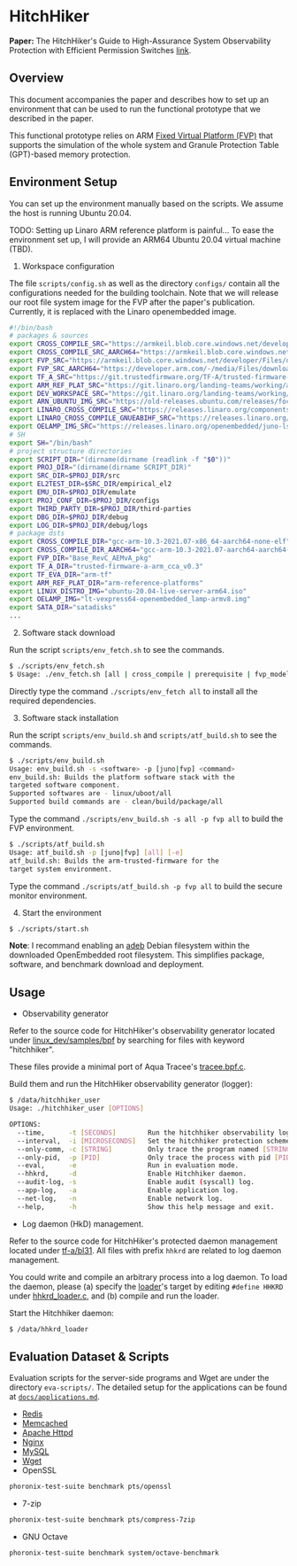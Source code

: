 # HitchHiker

**Paper:** The HitchHiker's Guide to High-Assurance System Observability Protection with Efficient Permission Switches [link](https://arxiv.org/pdf/2409.04484).

## Overview

This document accompanies the paper and describes how to set up an environment that can be used to run the functional prototype that we described in the paper.

This functional prototype relies on ARM [Fixed Virtual Platform (FVP)](https://developer.arm.com/Tools%20and%20Software/Fixed%20Virtual%20Platforms) that supports the simulation of the whole system and Granule Protection Table (GPT)-based memory protection.

## Environment Setup


You can set up the environment manually based on the scripts.
We assume the host is running Ubuntu 20.04.

TODO: Setting up Linaro ARM reference platform is painful... To ease the environment set up, I will provide an ARM64 Ubuntu 20.04 virtual machine (TBD).


1. Workspace configuration

The file `scripts/config.sh` as well as the directory `configs/` contain all the configurations needed for the building toolchain.
Note that we will release our root file system image for the FVP after the paper's publication. 
Currently, it is replaced with the Linaro openembedded image.

```bash
#!/bin/bash
# packages & sources
export CROSS_COMPILE_SRC="https://armkeil.blob.core.windows.net/developer/Files/downloads/gnu-a/10.3-2021.07/binrel/gcc-arm-10.3-2021.07-x86_64-aarch64-none-elf.tar.xz"
export CROSS_COMPILE_SRC_AARCH64="https://armkeil.blob.core.windows.net/developer/Files/downloads/gnu-a/10.3-2021.07/binrel/gcc-arm-10.3-2021.07-aarch64-aarch64-none-elf.tar.xz"
export FVP_SRC="https://armkeil.blob.core.windows.net/developer/Files/downloads/ecosystem-models/FVP_Base_RevC-2xAEMvA_11.19_14_Linux64.tgz"
export FVP_SRC_AARCH64="https://developer.arm.com/-/media/Files/downloads/ecosystem-models/FVP_Base_RevC-2xAEMvA_11.20_15_Linux64_armv8l.tgz"
export TF_A_SRC="https://git.trustedfirmware.org/TF-A/trusted-firmware-a.git/snapshot/trusted-firmware-a-arm_cca_v0.3.tar.gz"
export ARM_REF_PLAT_SRC="https://git.linaro.org/landing-teams/working/arm/arm-reference-platforms.git"
export DEV_WORKSPACE_SRC="https://git.linaro.org/landing-teams/working/arm/manifest"
export ARN_UBUNTU_IMG_SRC="https://old-releases.ubuntu.com/releases/focal/ubuntu-20.04-live-server-arm64.iso"
export LINARO_CROSS_COMPILE_SRC="https://releases.linaro.org/components/toolchain/binaries/6.2-2016.11/aarch64-linux-gnu/gcc-linaro-6.2.1-2016.11-x86_64_aarch64-linux-gnu.tar.xz"
export LINARO_CROSS_COMPILE_GNUEABIHF_SRC="https://releases.linaro.org/components/toolchain/binaries/6.2-2016.11/arm-linux-gnueabihf/gcc-linaro-6.2.1-2016.11-x86_64_arm-linux-gnueabihf.tar.xz"
export OELAMP_IMG_SRC="https://releases.linaro.org/openembedded/juno-lsk/15.09/lt-vexpress64-openembedded_lamp-armv8-gcc-4.9_20150912-729.img.gz"
# SH
export SH="/bin/bash"
# project structure directories
export SCRIPT_DIR="(dirname(dirname (readlink -f "$0"))"
export PROJ_DIR="(dirname(dirname SCRIPT_DIR)"
export SRC_DIR=$PROJ_DIR/src
export EL2TEST_DIR=$SRC_DIR/empirical_el2
export EMU_DIR=$PROJ_DIR/emulate
export PROJ_CONF_DIR=$PROJ_DIR/configs
export THIRD_PARTY_DIR=$PROJ_DIR/third-parties
export DBG_DIR=$PROJ_DIR/debug 
export LOG_DIR=$PROJ_DIR/debug/logs
# package dsts
export CROSS_COMPILE_DIR="gcc-arm-10.3-2021.07-x86_64-aarch64-none-elf"
export CROSS_COMPILE_DIR_AARCH64="gcc-arm-10.3-2021.07-aarch64-aarch64-none-elf"
export FVP_DIR="Base_RevC_AEMvA_pkg"
export TF_A_DIR="trusted-firmware-a-arm_cca_v0.3"
export TF_EVA_DIR="arm-tf"
export ARM_REF_PLAT_DIR="arm-reference-platforms"
export LINUX_DISTRO_IMG="ubuntu-20.04-live-server-arm64.iso"
export OELAMP_IMG="lt-vexpress64-openembedded_lamp-armv8.img"
export SATA_DIR="satadisks"
...
```

2. Software stack download

Run the script `scripts/env_fetch.sh` to see the commands.
```bash
$ ./scripts/env_fetch.sh
$ Usage: ./env_fetch.sh [all | cross_compile | prerequisite | fvp_model | tf]
```

Directly type the command `./scripts/env_fetch all` to install all the required dependencies.

3. Software stack installation

Run the script `scripts/env_build.sh` and `scripts/atf_build.sh` to see the commands.
```bash
$ ./scripts/env_build.sh
Usage: env_build.sh -s <software> -p [juno|fvp] <command>
env_build.sh: Builds the platform software stack with the
targeted software component.
Supported softwares are - linux/uboot/all
Supported build commands are - clean/build/package/all
```

Type the command `./scripts/env_build.sh -s all -p fvp all` to build the FVP environment.

```bash
$ ./scripts/atf_build.sh
Usage: atf_build.sh -p [juno|fvp] [all] [-e]
atf_build.sh: Builds the arm-trusted-firmware for the
target system environment.
```

Type the command `./scripts/atf_build.sh -p fvp all` to build the secure monitor environment.

4. Start the environment

```bash
$ ./scripts/start.sh
```

**Note**: I recommand enabling an [adeb](https://github.com/joelagnel/adeb) Debian filesystem within the downloaded OpenEmbedded root filesystem. This simplifies package, software, and benchmark download and deployment.

## Usage

* Observability generator 
  
Refer to the source code for HitchHiker's observability generator located under [linux_dev/samples/bpf](src/linux_dev/samples/bpf/) by searching for files with keyword "hitchhiker".

These files provide a minimal port of Aqua Tracee's [tracee.bpf.c](https://github.com/aquasecurity/tracee/blob/main/pkg/ebpf/c/tracee.bpf.c).

Build them and run the HitchHiker observability generator (logger):

```bash
$ /data/hitchhiker_user
Usage: ./hitchhiker_user [OPTIONS]

OPTIONS:
  --time,      -t [SECONDS]        Run the hitchhiker observability logger program for [SECONDS] seconds. Ignored by default.
  --interval,  -i [MICROSECONDS]   Set the hitchhiker protection scheme interval to [MICROSECONDs] us (default 1000us).
  --only-comm, -c [STRING]         Only trace the program named [STRING].
  --only-pid,  -p [PID]            Only trace the process with pid [PID].
  --eval,      -e                  Run in evaluation mode.
  --hhkrd,     -d                  Enable Hitchhiker daemon.
  --audit-log, -s                  Enable audit (syscall) log.
  --app-log,   -a                  Enable application log.
  --net-log,   -n                  Enable network log.
  --help,      -h                  Show this help message and exit.
```

* Log daemon (HkD) management.

Refer to the source code for HitchHiker's protected daemon management located under [tf-a/bl31](src/trusted-firmware-a-arm_cca_v0.3/bl31/). All files with prefix `hhkrd` are related to log daemon management.

You could write and compile an arbitrary process into a log daemon. To load the daemon, please (a) specify the [loader](src/userland/loader/)'s target by editing `#define HHKRD` under [hhkrd_loader.c](src/userland/loader/hhkrd_loader.c), and (b) compile and run the loader.

Start the Hitchhiker daemon:

```bash
$ /data/hhkrd_loader
```

## Evaluation Dataset & Scripts

Evaluation scripts for the server-side programs and Wget are under the directory `eva-scripts/`.
The detailed setup for the applications can be found at [`docs/applications.md`](docs/applications.md).

* [Redis](eva-scripts/eva_redis2.sh)
* [Memcached](eva-scripts/eva_memcached.sh)
* [Apache Httpd](eva-scripts/eva_apache2.sh)
* [Nginx](eva-scripts/emp_nginx.sh)
* [MySQL](eva-scripts/eva_mysql.sh)
* [Wget](eva-scripts/eva_wget.sh)
* OpenSSL

```bash
phoronix-test-suite benchmark pts/openssl
```

* 7-zip

```bash
phoronix-test-suite benchmark pts/compress-7zip
```

* GNU Octave

```bash
phoronix-test-suite benchmark system/octave-benchmark
```
